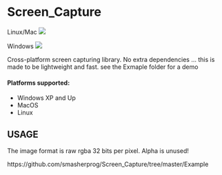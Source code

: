 # Screen_Capture
<p>Linux/Mac <img src="https://travis-ci.org/smasherprog/Screen_Capture.svg?branch=master" /></p>
<p>Windows <img src="https://ci.appveyor.com/api/projects/status/6nlqo1csbkgdxorx"/><p>

<p>Cross-platform screen capturing library. No extra dependencies ... this is made to be lightweight and fast.
see the Exmaple folder for a demo</p>

<h4>Platforms supported:</h4>
<ul>
<li>Windows XP and Up</li>
<li>MacOS</li>
<li>Linux</li>
</ul>

<h2>USAGE</h2>
<p>The image format is raw rgba 32 bits per pixel. Alpha is unused! <p>
https://github.com/smasherprog/Screen_Capture/tree/master/Example
